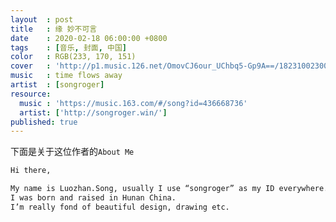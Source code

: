 ```yaml
---
layout  : post
title   : 缘 妙不可言
date    : 2020-02-18 06:00:00 +0800
tags    : [音乐, 封面, 中国]
color   : RGB(233, 170, 151)
cover   : 'http://p1.music.126.net/OmovCJ6our_UChbq5-Gp9A==/18231002300617908.jpg'
music   : time flows away
artist  : [songroger]
resource:
  music : 'https://music.163.com/#/song?id=436668736'
  artist: ['http://songroger.win/']
published: true
---
```


下面是关于这位作者的`About Me`

```md
Hi there,

My name is Luozhan.Song, usually I use “songroger” as my ID everywhere.
I was born and raised in Hunan China.
I’m really fond of beautiful design, drawing etc.
```
